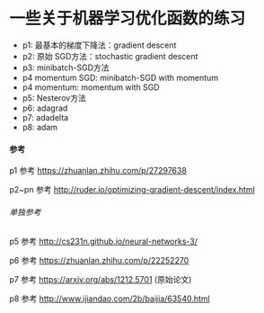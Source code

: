 # 一些关于机器学习优化函数的练习
* p1: 最基本的梯度下降法：gradient descent
* p2: 原始 SGD方法：stochastic gradient descent
* p3: minibatch-SGD方法
* p4 momentum SGD: minibatch-SGD with momentum
* p4 momentum: momentum with SGD
* p5: Nesterov方法
* p6: adagrad
* p7: adadelta
* p8: adam

#### 参考
p1 参考 https://zhuanlan.zhihu.com/p/27297638

p2~pn 参考 http://ruder.io/optimizing-gradient-descent/index.html

###### 单独参考

p5 参考 http://cs231n.github.io/neural-networks-3/

p6 参考 https://zhuanlan.zhihu.com/p/22252270

p7 参考 https://arxiv.org/abs/1212.5701 (原始论文)

p8 参考 http://www.ijiandao.com/2b/baijia/63540.html